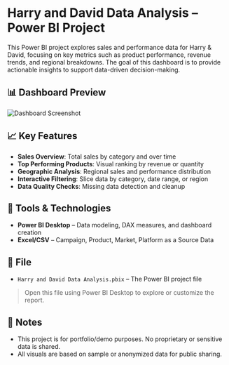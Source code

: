 # Harry and David Data Analysis – Power BI Project

This Power BI project explores sales and performance data for Harry & David, focusing on key metrics such as product performance, revenue trends, and regional breakdowns. The goal of this dashboard is to provide actionable insights to support data-driven decision-making.

## 📊 Dashboard Preview

![Dashboard Screenshot](assets/Power%20BI%20screenshot.png)

## 📈 Key Features

- **Sales Overview**: Total sales by category and over time
- **Top Performing Products**: Visual ranking by revenue or quantity
- **Geographic Analysis**: Regional sales and performance distribution
- **Interactive Filtering**: Slice data by category, date range, or region
- **Data Quality Checks**: Missing data detection and cleanup

## 🔧 Tools & Technologies

- **Power BI Desktop** – Data modeling, DAX measures, and dashboard creation
- **Excel/CSV** – Campaign, Product, Market, Platform as a Source Data

## 📂 File

- `Harry and David Data Analysis.pbix` – The Power BI project file

> Open this file using Power BI Desktop to explore or customize the report.

## 📌 Notes

- This project is for portfolio/demo purposes. No proprietary or sensitive data is shared.
- All visuals are based on sample or anonymized data for public sharing.
